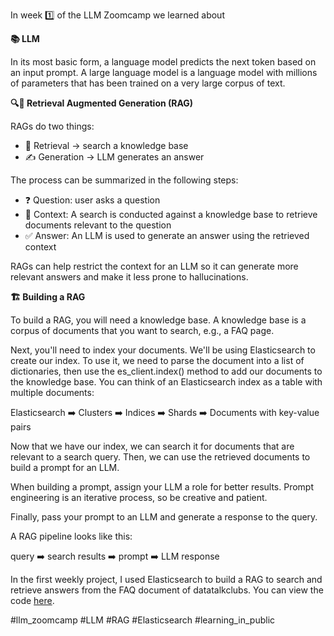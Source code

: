 In week 1️⃣ of the LLM Zoomcamp we learned about

**📚 LLM**

In its most basic form, a language model predicts the next token based on an input prompt. A large language model is a language model with millions of parameters that has been trained on a very large corpus of text.

**🔍🤖 Retrieval Augmented Generation (RAG)**

RAGs do two things:

* 🔎 Retrieval -> search a knowledge base  
* ✍️ Generation -> LLM generates an answer  

The process can be summarized in the following steps:

* ❓ Question: user asks a question  
* 📂 Context: A search is conducted against a knowledge base to retrieve documents relevant to the question  
* ✅ Answer: An LLM is used to generate an answer using the retrieved context  

RAGs can help restrict the context for an LLM so it can generate more relevant answers and make it less prone to hallucinations.

**🏗️ Building a RAG**

To build a RAG, you will need a knowledge base. A knowledge base is a corpus of documents that you want to search, e.g., a FAQ page.

Next, you'll need to index your documents. We'll be using Elasticsearch to create our index. To use it, we need to parse the document into a list of dictionaries, then use the es_client.index() method to add our documents to the knowledge base. You can think of an Elasticsearch index as a table with multiple documents:

Elasticsearch ➡️ Clusters ➡️ Indices ➡️ Shards ➡️ Documents with key-value pairs

Now that we have our index, we can search it for documents that are relevant to a search query. Then, we can use the retrieved documents to build a prompt for an LLM.

When building a prompt, assign your LLM a role for better results. Prompt engineering is an iterative process, so be creative and patient.

Finally, pass your prompt to an LLM and generate a response to the query.

A RAG pipeline looks like this:

query ➡️ search results ➡️ prompt ➡️ LLM response

In the first weekly project, I used Elasticsearch to build a RAG to search and retrieve answers from the FAQ document of datatalkclubs. You can view the code [here](https://github.com/el-grudge/llm-zoomcamp/tree/main/week_1).

#llm_zoomcamp #LLM #RAG #Elasticsearch #learning_in_public